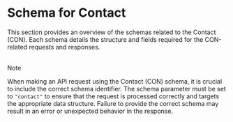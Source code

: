 # Schema for Contact

This section provides an overview of the schemas related to the Contact (CON). Each schema details the structure and fields required for the CON-related requests and responses.
<br><br>

> [!NOTE]
> When making an API request using the Contact (CON) schema, it is crucial to include the correct schema identifier. The schema parameter must be set to `"contact"` to ensure that the request is processed correctly and targets the appropriate data structure. Failure to provide the correct schema may result in an error or unexpected behavior in the response.


<!--@include: @/../components/contact/request-body.md-->
